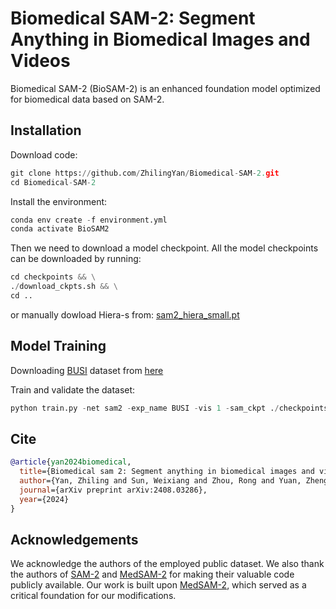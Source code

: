 # Biomedical SAM-2: Segment Anything in Biomedical Images and Videos

Biomedical SAM-2 (BioSAM-2) is an enhanced foundation model optimized for biomedical data based on SAM-2.

## Installation

Download code:
```python
git clone https://github.com/ZhilingYan/Biomedical-SAM-2.git
cd Biomedical-SAM-2
```
Install the environment:
```python
conda env create -f environment.yml
conda activate BioSAM2
```
Then we need to download a model checkpoint. All the model checkpoints can be downloaded by running:
```python
cd checkpoints && \
./download_ckpts.sh && \
cd ..
```
or manually dowload Hiera-s from:
[sam2_hiera_small.pt](https://dl.fbaipublicfiles.com/segment_anything_2/072824/sam2_hiera_small.pt)

## Model Training

Downloading [BUSI](https://www.kaggle.com/datasets/aryashah2k/breast-ultrasound-images-dataset) dataset from [here](https://drive.google.com/file/d/1q2_5K3PxWTYiwk_jAec37x-fMmawB9r4/view?usp=sharing)

Train and validate the dataset:
```python
python train.py -net sam2 -exp_name BUSI -vis 1 -sam_ckpt ./checkpoints/sam2_hiera_small.pt -sam_config sam2_hiera_s -image_size 1024 -out_size 1024 -b 4 -val_freq 1 -dataset BUSI -data_path BUSI_PATH -DiceCEloss True -nprompt click
```

## Cite
```bibtex
@article{yan2024biomedical,
  title={Biomedical sam 2: Segment anything in biomedical images and videos},
  author={Yan, Zhiling and Sun, Weixiang and Zhou, Rong and Yuan, Zhengqing and Zhang, Kai and Li, Yiwei and Liu, Tianming and Li, Quanzheng and Li, Xiang and He, Lifang and others},
  journal={arXiv preprint arXiv:2408.03286},
  year={2024}
}
```

## Acknowledgements

We acknowledge the authors of the employed public dataset. We also thank the authors of [SAM-2](https://github.com/facebookresearch/segment-anything-2/tree/main) and [MedSAM-2](https://github.com/MedicineToken/Medical-SAM2/tree/main) for making their valuable code publicly available. Our work is built upon [MedSAM-2](https://github.com/MedicineToken/Medical-SAM2/tree/main), which served as a critical foundation for our modifications.
